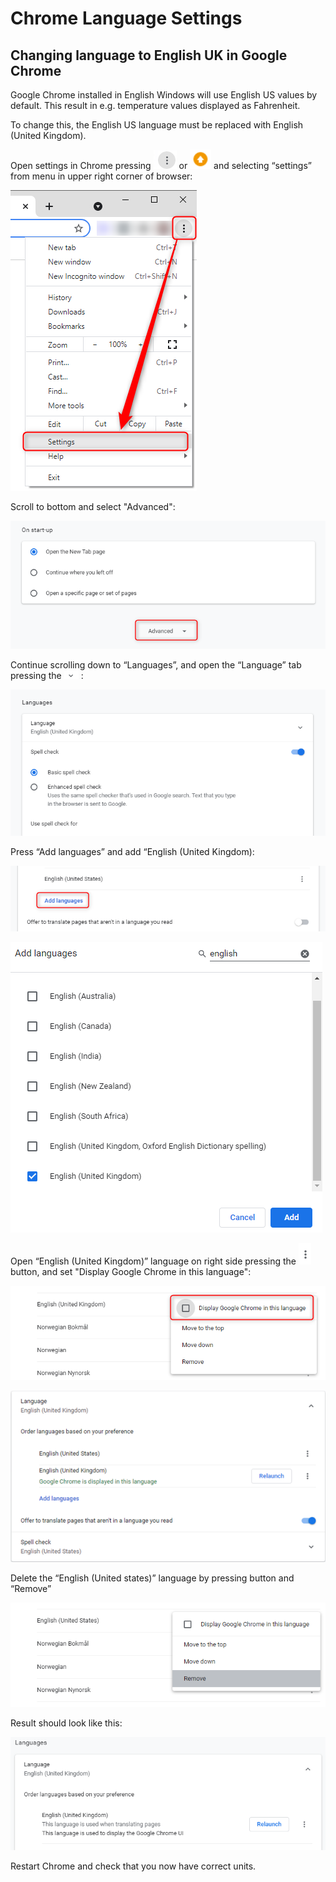 # Chrome Language Settings

## Changing language to English UK in Google Chrome
Google Chrome installed in English Windows will use English US values by default. This result in e.g. temperature values displayed as Fahrenheit.

To change this, the English US language must be replaced with English (United Kingdom).

Open settings in Chrome pressing ![burger](../images/chrome%201.png) or ![Arrow](../images/chrome%202.png) and selecting “settings” from menu in upper right corner of browser:

![Settings](../images/chrome%203.png)

Scroll to bottom and select "Advanced":

![Advanced](../images/chrome%204.png)

Continue scrolling down to “Languages”, and open the “Language” tab pressing the ![down arrow](../images/chrome%205.png) :

![Languages](../images/chrome%206.png)

Press “Add languages” and add “English (United Kingdom):

![Add languages](../images/chrome%207.png)

![Add languages](../images/chrome%208.png)

Open “English (United Kingdom)” language on right side pressing the ![Burger](../images/chrome%209.png) button, and set "Display Google Chrome in this language":

![Display language](../images/chrome%2010.png)

![Display language](../images/chrome%2011.png)

Delete the “English (United states)” language by pressing button and “Remove”

![Remove language](../images/chrome%2012.png)

Result should look like this:

![Result](../images/chrome%2013.png)

Restart Chrome and check that you now have correct units.